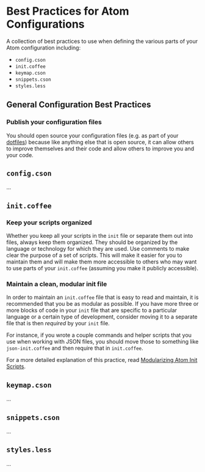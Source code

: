 # Best Practices for Atom Configurations

A collection of best practices to use when defining the various parts of
your Atom configuration including:

- `config.cson`
- `init.coffee`
- `keymap.cson`
- `snippets.cson`
- `styles.less`

## General Configuration Best Practices

### Publish your configuration files

You should open source your configuration files (e.g. as part of your
[dotfiles](http://dotfiles.github.io/)) because like anything else that is
open source, it can allow others to improve themselves and their code and
allow others to improve you and your code.

## `config.cson`

...

## `init.coffee`

### Keep your scripts organized

Whether you keep all your scripts in the `init` file or separate them out
into files, always keep them organized. They should be organized by the
language or technology for which they are used. Use comments to make clear
the purpose of a set of scripts. This will make it easier for you to
maintain them and will make them more accessible to others who may want to
use parts of your `init.coffee` (assuming you make it publicly accessible).

### Maintain a clean, modular init file

In order to maintain an `init.coffee` file that is easy to read and
maintain, it is recommended that you be as modular as possible. If you
have more three or more blocks of code in your `init` file that are specific
to a particular language or a certain type of development, consider moving
it to a separate file that is then *required* by your `init` file.

For instance, if you wrote a couple commands and helper scripts that you use
when working with JSON files, you should move those to something like
`json-init.coffee` and then require that in `init.coffee`.

For a more detailed explanation of this practice, read
[Modularizing Atom Init Scripts](http://joshbranchaud.com/blog/2014/03/03/Modularizing-Atom-Init-Scripts.html).

## `keymap.cson`

...

## `snippets.cson`

...

## `styles.less`

...
